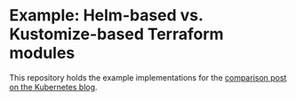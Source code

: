 # Example: Helm-based vs. Kustomize-based Terraform modules

This repository holds the example implementations for the [comparison post on the Kubernetes blog](https://kubernetes.io/blog/2021/06/14/a-better-way-to-provision-kubernetes-resources-using-terraform/).
